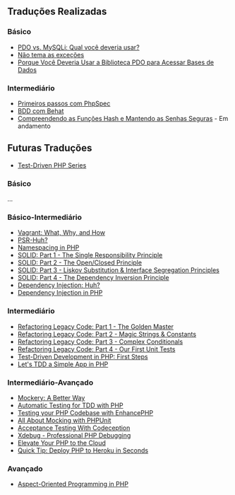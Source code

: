 Traduções Realizadas
--------------------
### Básico
- [PDO vs. MySQLi: Qual você deveria usar?](https://github.com/erickpatrick/traducoes/blob/master/artigos/php/20140521-pdo-mysqli-qual-usar.md)
- [Não tema as exceções](https://github.com/erickpatrick/traducoes/blob/master/artigos/php/20140517-nao-tema-as-excecoes.md)
- [Porque Você Deveria Usar a Biblioteca PDO para Acessar Bases de Dados](https://github.com/erickpatrick/traducoes/blob/master/artigos/php/20140521-motivos-usar-biblioteca-pdo.md)

### Intermediário
- [Primeiros passos com PhpSpec](https://github.com/erickpatrick/traducoes/blob/master/artigos/php/20140517-primeiros-passos-phpspec.md)
- [BDD com Behat](https://github.com/erickpatrick/traducoes/blob/master/artigos/php/20140519-BDD-behat.md)
- [Compreendendo as Funções Hash e Mantendo as Senhas Seguras]() - Em andamento

Futuras Traduções
-----------------
- [Test-Driven PHP Series](https://code.tutsplus.com/series/test-driven-php--net-27482)


### Básico
...

### Básico-Intermediário
- [Vagrant: What, Why, and How](https://code.tutsplus.com/tutorials/vagrant-what-why-and-how--net-26500)
- [PSR-Huh?](https://code.tutsplus.com/tutorials/psr-huh--net-29314)
- [Namespacing in PHP](https://code.tutsplus.com/tutorials/namespacing-in-php--net-27203)
- [SOLID: Part 1 - The Single Responsibility Principle](https://code.tutsplus.com/tutorials/solid-part-1-the-single-responsibility-principle--net-36074)
- [SOLID: Part 2 - The Open/Closed Principle](https://code.tutsplus.com/tutorials/solid-part-2-the-openclosed-principle--net-36600)
- [SOLID: Part 3 - Liskov Substitution & Interface Segregation Principles](https://code.tutsplus.com/tutorials/solid-part-3-liskov-substitution-interface-segregation-principles--net-36710)
- [SOLID: Part 4 - The Dependency Inversion Principle](https://code.tutsplus.com/tutorials/solid-part-4-the-dependency-inversion-principle--net-36872)
- [Dependency Injection: Huh?](https://code.tutsplus.com/tutorials/dependency-injection-huh--net-26903)
- [Dependency Injection in PHP](https://code.tutsplus.com/tutorials/dependency-injection-in-php--net-28146)

### Intermediário
- [Refactoring Legacy Code: Part 1 - The Golden Master](https://code.tutsplus.com/tutorials/refactoring-legacy-code-part-1-the-golden-master--cms-20331)
- [Refactoring Legacy Code: Part 2 - Magic Strings & Constants](https://code.tutsplus.com/tutorials/refactoring-legacy-code-part-2-magic-strings-constants--cms-20527)
- [Refactoring Legacy Code: Part 3 - Complex Conditionals](https://code.tutsplus.com/tutorials/refactoring-legacy-code-part-3-complex-conditionals--cms-20944)
- [Refactoring Legacy Code: Part 4 - Our First Unit Tests](https://code.tutsplus.com/tutorials/refactoring-legacy-code-part-4-our-first-unit-tests--cms-21146)
- [Test-Driven Development in PHP: First Steps](https://code.tutsplus.com/tutorials/test-driven-development-in-php-first-steps--net-25796)
- [Let's TDD a Simple App in PHP](https://code.tutsplus.com/tutorials/lets-tdd-a-simple-app-in-php--net-26186)

### Intermediário-Avançado
- [Mockery: A Better Way](https://code.tutsplus.com/tutorials/mockery-a-better-way--net-28097)
- [Automatic Testing for TDD with PHP](https://code.tutsplus.com/tutorials/automatic-testing-for-tdd-with-php--net-26395)
- [Testing your PHP Codebase with EnhancePHP](https://code.tutsplus.com/tutorials/testing-your-php-codebase-with-enhancephp--net-23752)
- [All About Mocking with PHPUnit](https://code.tutsplus.com/tutorials/all-about-mocking-with-phpunit--net-27252)
- [Acceptance Testing With Codeception](https://code.tutsplus.com/tutorials/acceptance-testing-with-codeception--net-36337)
- [Xdebug - Professional PHP Debugging](https://code.tutsplus.com/tutorials/xdebug-professional-php-debugging--net-34396)
- [Elevate Your PHP to the Cloud](https://code.tutsplus.com/tutorials/elevate-your-php-to-the-cloud--net-24199)
- [Quick Tip: Deploy PHP to Heroku in Seconds](https://code.tutsplus.com/tutorials/quick-tip-deploy-php-to-heroku-in-seconds--net-27657)

### Avançado
- [Aspect-Oriented Programming in PHP](https://code.tutsplus.com/tutorials/aspect-oriented-programming-in-php--net-24974)
